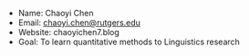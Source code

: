 - Name: Chaoyi Chen 
- Email: chaoyi.chen@rutgers.edu
- Website: chaoyichen7.blog
- Goal: To learn quantitative methods to Linguistics research 